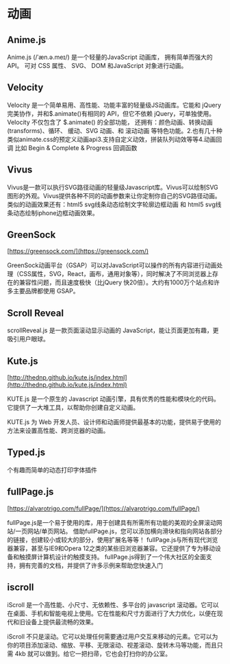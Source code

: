 # 动画

## Anime.js

Anime.js (/ˈæn.ə.meɪ/) 是一个轻量的JavaScript 动画库， 拥有简单而强大的API。
可对 CSS 属性、 SVG、 DOM 和JavaScript 对象进行动画。

## Velocity

Velocity 是一个简单易用、高性能、功能丰富的轻量级JS动画库。它能和 jQuery 完美协作，并和$.animate()有相同的 API，但它不依赖 jQuery，可单独使用。 Velocity 不仅包含了 $.animate() 的全部功能， 还拥有：颜色动画、转换动画(transforms)、循环、 缓动、SVG 动画、和 滚动动画 等特色功能。2.也有几十种类似animate.css的预定义动画api3.支持自定义动效，拼装队列动效等等4.动画回调 比如 Begin & Complete & Progress 回调函数

## Vivus

Vivus是一款可以执行SVG路径动画的轻量级Javascript库。Vivus可以绘制SVG图形的外观。Vivus提供各种不同的动画参数来让你定制你自己的SVG路径动画。类似的动画效果还有：html5 svg线条动态绘制文字轮廓边框动画 和 html5 svg线条动态绘制iphone边框动画效果。

## GreenSock

[https://greensock.com/](https://greensock.com/)

GreenSock动画平台（GSAP）可以对JavaScript可以操作的所有内容进行动画处理（CSS属性，SVG，React，画布，通用对象等），同时解决了不同浏览器上存在的兼容性问题，而且速度极快（比jQuery 快20倍）。大约有1000万个站点和许多主要品牌都使用 GSAP。

## Scroll Reveal

scrollReveal.js 是一款页面滚动显示动画的 JavaScript，能让页面更加有趣，更吸引用户眼球。

## Kute.js
[http://thednp.github.io/kute.js/index.html](http://thednp.github.io/kute.js/index.html)

KUTE.js 是一个原生的 Javascript 动画引擎，具有优秀的性能和模块化的代码。 它提供了一大堆工具，以帮助你创建自定义动画。

KUTE.js 为 Web 开发人员、设计师和动画师提供最基本的功能，提供易于使用的方法来设置高性能、跨浏览器的动画。

## Typed.js

个有趣而简单的动态打印字体插件

## fullPage.js

[https://alvarotrigo.com/fullPage/](https://alvarotrigo.com/fullPage/)

fullPage.js是一个易于使用的库，用于创建具有所需所有功能的美观的全屏滚动网站/一页网站/单页网站。 借助fullPage.js，您可以添加横向滑块和指向网站各部分的链接，创建较小或较大的部分，使用扩展名等等！ fullPage.js与所有现代浏览器兼容，甚至与IE9和Opera 12之类的某些旧浏览器兼容。它还提供了专为移动设备和触摸屏计算机设计的触摸支持。 fullPage.js得到了一个伟大社区的全面支持，拥有完善的文档，并提供了许多示例来帮助您快速入门

## iscroll

iScroll 是一个高性能、小尺寸、无依赖性、多平台的 javascript 滚动器。它可以在桌面、手机和智能电视上使用。它在性能和尺寸方面进行了大力优化，以便在现代和旧设备上提供最流畅的效果。

iScroll 不只是滚动。它可以处理任何需要通过用户交互来移动的元素。它可以为你的项目添加滚动、缩放、平移、无限滚动、视差滚动、旋转木马等功能，而且只需 4kb 就可以做到。给它一把扫帚，它也会打扫你的办公室。
